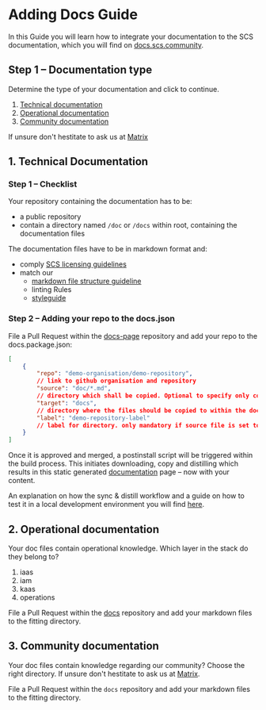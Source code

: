 # Adding Docs Guide

In this Guide you will learn how to integrate your documentation to the SCS documentation, which you will find on [docs.scs.community](https://docs.scs.community).

## Step 1 – Documentation type

Determine the type of your documentation and click to continue.

1. [Technical documentation](#1-technical-documentation)
2. [Operational documentation](#2-operational-documentation)
3. [Community documentation](#3-community-documentation)

If unsure don't hestitate to ask us at [Matrix](/community/communication/matrix.md)

## 1. Technical Documentation

### Step 1 – Checklist

Your repository containing the documentation has to be:

- a public repository
- contain a directory named `/doc` or `/docs` within root, containing the documentation files

The documentation files have to be in markdown format and:

- comply [SCS licensing guidelines](../git◊hub/dco-and-licenses.md)
- match our
  - [markdown file structure guideline](../contribute/doc-files-structure-guide-md)
  - linting Rules
  - [styleguide](../contribute/styleguide.md)

### Step 2 – Adding your repo to the docs.json

File a Pull Request within the [docs-page](https://github.com/SovereignCloudStack/docs-page) repository and add your repo to the docs.package.json:

```json
[
    {
        "repo": "demo-organisation/demo-repository",
        // link to github organisation and repository 
        "source": "doc/*.md",
        // directory which shall be copied. Optional to specify only copying markdown files
        "target": "docs",
        // directory where the files should be copied to within the docs-page repo
        "label": "demo-repository-label"
        // label for directory. only mandatory if source file is set to copy only *.md files and not the complete directory
    }
]
```

Once it is approved and merged, a postinstall script will be triggered within the build process. This initiates downloading, copy and distilling which results in this static generated [documentation](https://docs.scs.community) page – now with your content.

An explanation on how the sync & distill workflow and a guide on how to test it in a local development environment you will find [here](../contribute/docs-workflow-explanation.md).

## 2. Operational documentation

Your doc files contain operational knowledge. Which layer in the stack do they belong to?

1. iaas
2. iam
3. kaas
4. operations

File a Pull Request within the [docs](https://github.com/SovereignCloudStack/docs) repository and add your markdown files to the fitting directory.

## 3. Community documentation

Your doc files contain knowledge regarding our community? Choose the right directory. If unsure don't hestitate to ask us at [Matrix](/community/communication/matrix.md).

File a Pull Request within the `docs` repository and add your markdown files to the fitting directory.
